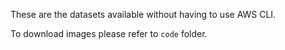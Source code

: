 These are the datasets available without having to use AWS CLI.

To download images please refer to `code` folder.
